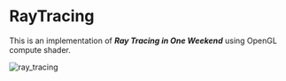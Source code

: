 # RayTracing

  This is an implementation of ***Ray Tracing in One Weekend*** using OpenGL compute shader.

![ray_tracing](https://user-images.githubusercontent.com/17864157/143024853-bfdb0d35-f67e-45dc-97c1-e46b49c579be.png)
